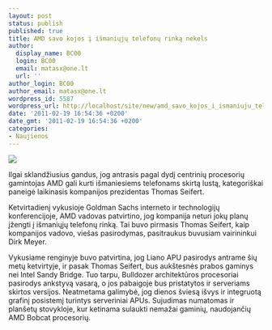 ```yaml
---
layout: post
status: publish
published: true
title: AMD savo kojos į išmaniųjų telefonų rinką nekels
author:
  display_name: BC00
  login: BC00
  email: matasx@one.lt
  url: ''
author_login: BC00
author_email: matasx@one.lt
wordpress_id: 5587
wordpress_url: http://localhost/site/new/amd_savo_kojos_i_ismaniuju_telefonu_rinka_nekels/
date: '2011-02-19 16:54:36 +0200'
date_gmt: '2011-02-19 16:54:36 +0200'
categories:
- Naujienos
---
```

<div class="imgright"><img src="http://t2.gstatic.com/images?q=tbn:7-8qjOMhnnO5MM:http://www.brandsoftheworld.com/brands/0021/5470/brand.gif"  /></div>
<p>Ilgai sklandžiusius gandus, jog antrasis pagal dydį centrinių procesorių gamintojas AMD gali kurti išmaniesiems telefonams skirtą lustą, kategoriškai paneigė laikinasis kompanijos prezidentas Thomas Seifert.</p>
<p>Ketvirtadienį vykusioje Goldman Sachs interneto ir technologijų konferencijoje, AMD vadovas patvirtino, jog kompanija neturi jokų planų įžengti į išmaniųjų telefonų rinką. Tai buvo pirmasis Thomas Seifert, kaip kompanijos vadovo, viešas pasirodymas, pasitraukus buvusiam vairininkui Dirk Meyer.</p>
<p>Vykusiame renginyje buvo patvirtina, jog Liano APU pasirodys antrame šių metų ketvirtyje, ir pasak Thomas Seifert, bus aukštesnės prabos gaminys nei Intel Sandy Bridge. Tuo tarpu, Bulldozer architektūros procesoriai pasirodys ankstyvą vasarą, o jos pabaigoje bus pristatytos ir serveriams skirtos versijos. Neatmetama galimybė, jog dienos šviesą išvys ir integruotą grafinį posistemį turintys serveriniai APUs. Sujudimas numatomas ir planšetų stovykloje, kur ketinama sulaukti nemažai gaminių, naudojančių AMD Bobcat procesorių.</p>
